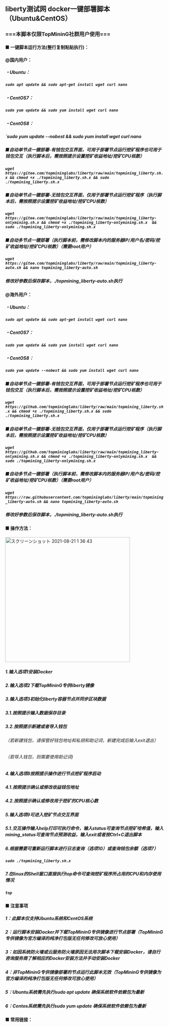## liberty测试网 docker一键部署脚本（Ubuntu&CentOS）
### ===本脚本仅限TopMininG社群用户使用===
#### ■ 一键脚本运行方法(整行复制粘贴执行)：
  
#### @国内用户：
##### ・Ubuntu：
##### ___`sudo apt update && sudo apt-get install wget curl nano`___
##### ・CentOS7：
##### ___`sudo yum update && sudo yum install wget curl nano`___
##### ・CentOS8：
##### ___`sudo yum update --nobest && sudo yum install wget curl nano___
##### 
##### ■自动单节点一键部署-有钱包交互界面，可用于部署节点运行挖矿程序也可用于钱包交互（执行脚本后，需按照提示设置挖矿收益地址/挖矿CPU核数）
##### ___`wget https://gitee.com/topmininglabs/liberty/raw/main/topmining_liberty.sh.x && chmod +x ./topmining_liberty.sh.x && sudo ./topmining_liberty.sh.x `___

##### ■自动单节点一键部署-无钱包交互界面，仅用于部署节点运行挖矿程序（执行脚本后，需按照提示设置挖矿收益地址/挖矿CPU核数）
##### ___`wget https://gitee.com/topmininglabs/liberty/raw/main/topmining_liberty-onlymining.sh.x && chmod +x ./topmining_liberty-onlymining.sh.x  && sudo ./topmining_liberty-onlymining.sh.x`___

##### ■自动多节点一键部署（执行脚本前，需修改脚本内的服务器IP/用户名/密码/挖矿收益地址/挖矿CPU核数）（需要root用户）
##### ___`wget https://gitee.com/topmininglabs/liberty/raw/main/topmining_liberty-auto.sh && nano topmining_liberty-auto.sh`___
##### 修改好参数后保存脚本，./topmining_liberty-auto.sh执行


#### @海外用户：
##### ・Ubuntu：
##### ___`sudo apt update && sudo apt-get install wget curl nano`___
##### ・CentOS7：
##### ___`sudo yum update && sudo yum install wget curl nano`___
##### ・CentOS8：
##### ___`sudo yum update --nobest && sudo yum install wget curl nano`___
##### 
##### ■自动单节点一键部署-有钱包交互界面，可用于部署节点运行挖矿程序也可用于钱包交互（执行脚本后，需按照提示设置挖矿收益地址/挖矿CPU核数）
##### ___`wget https://github.com/topmininglabs/liberty/raw/main/topmining_liberty.sh.x && chmod +x ./topmining_liberty.sh.x && sudo ./topmining_liberty.sh.x`___

##### ■自动单节点一键部署-无钱包交互界面，仅用于部署节点运行挖矿程序（执行脚本后，需按照提示设置挖矿收益地址/挖矿CPU核数）
##### ___`wget https://github.com/topmininglabs/liberty/raw/main/topmining_liberty-onlymining.sh.x && chmod +x ./topmining_liberty-onlymining.sh.x  && sudo ./topmining_liberty-onlymining.sh.x`___

##### ■自动多节点一键部署（执行脚本前，需修改脚本内的服务器IP/用户名/密码/挖矿收益地址/挖矿CPU核数）（需要root用户）
##### ___`wget https://raw.githubusercontent.com/topmininglabs/liberty/main/topmining_liberty-auto.sh && nano topmining_liberty-auto.sh`___
##### 修改好参数后保存脚本，./topmining_liberty-auto.sh执行

#### ■ 操作方法：
<img width="395" alt="スクリーンショット 2021-08-21 1 36 43" src="https://user-images.githubusercontent.com/86814869/130265667-07bede48-9ed4-47a6-b9bb-06a657645d23.png">



##### 1.输入选项1安装Docker
##### 2.输入选项2下载TopMininG专供liberty镜像
##### 3.输入选项3初始化liberty容器节点并同步区块数据
##### 3.1.按照提示输入数据保存目录
##### 3.2.按照提示新建或者导入钱包
###### （若新建钱包，请保管好钱包地址和私钥和助记词，新建完成后输入exit退出）
###### （若导入钱包，则需要使用助记词)
##### 4.输入选项8按照提示操作进行节点挖矿程序启动
##### 4.1.按照提示确认或修改收益钱包地址
##### 4.2.按照提示确认或修改用于挖矿的CPU核心数
##### 5.输入选项9可进入挖矿节点交互界面
##### 5.1.交互操作输入help打印可执行命令，输入status可查询节点挖矿哈希值，输入mining_status可查询节点预测收益，输入exit或者按Ctrl+C退出脚本
##### 6.根据需要可重新运行脚本进行日志查询（选项10）或查询钱包余额（选项7）
##### ___`sudo ./topmining_liberty.sh.x`___
##### 7.在linux的Shell窗口直接执行top命令可查询挖矿程序所占用的CPU和内存使用情况
##### ___`top`___

#### ■ 注意事项
##### 1：此脚本仅支持Ubuntu系统和CentOS系统
##### 2：运行脚本安装Docker并下载TopMininG专供镜像进行节点部署（TopMininG专供镜像为官方编译的纯净打包版无任何修改可放心使用） 
##### 3：如因系统防火墙或云服务防火墙原因无法用次脚本下载安装Docker，请自行咨询服务商了解相应的Docker安装方法并手动安装Docker
##### 4：非TopMininG专供镜像部署的节点运行此脚本无效（TopMininG专供镜像为官方编译的纯净打包版无任何修改可放心使用） 
##### 5：Ubuntu系统需先执行sudo apt update 确保系统软件依赖包为最新
##### 6：Centos系统需先执行sudo yum update 确保系统软件依赖包为最新


#### ■ 常用链接：  



